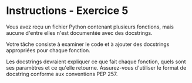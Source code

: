 # Instructions - Exercice 5

Vous avez reçu un fichier Python contenant plusieurs fonctions, mais aucune d'entre elles n'est documentée avec des docstrings. 

Votre tâche consiste à examiner le code et à ajouter des docstrings appropriées pour chaque fonction. 

Les docstrings devraient expliquer ce que fait chaque fonction, quels sont ses paramètres et ce qu'elle retourne. Assurez-vous d'utiliser le format de docstring conforme aux conventions PEP 257.
